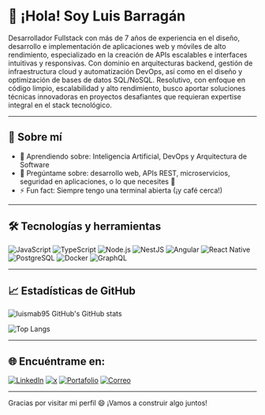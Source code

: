 # 👋 ¡Hola! Soy Luis Barragán

Desarrollador Fullstack con más de 7 años de experiencia en el diseño, desarrollo e implementación de aplicaciones web y móviles de alto rendimiento, especializado en la creación de APIs escalables e interfaces intuitivas y responsivas. Con dominio en arquitecturas backend, gestión de infraestructura cloud y automatización DevOps, así como en el diseño y optimización de bases de datos SQL/NoSQL. Resolutivo, con enfoque en código limpio, escalabilidad y alto rendimiento, busco aportar soluciones técnicas innovadoras en proyectos desafiantes que requieran expertise integral en el stack tecnológico.

---

## 🚀 Sobre mí

- 🌱 Aprendiendo sobre: Inteligencia Artificial, DevOps y Arquitectura de Software
- 💬 Pregúntame sobre: desarrollo web, APIs REST, microservicios, seguridad en aplicaciones, o lo que necesites 🤝
- ⚡ Fun fact: Siempre tengo una terminal abierta (¡y café cerca!)

---

## 🛠️ Tecnologías y herramientas

![JavaScript](https://img.shields.io/badge/-JavaScript-black?style=flat-square&logo=javascript)
![TypeScript](https://img.shields.io/badge/-TypeScript-007ACC?style=flat-square&logo=typescript)
![Node.js](https://img.shields.io/badge/-Node.js-339933?style=flat-square&logo=node.js)
![NestJS](https://img.shields.io/badge/-NestJS-E0234E?style=flat-square&logo=nestjs)
![Angular](https://img.shields.io/badge/-Angular-DD0031?style=flat-square&logo=angular)
![React Native](https://img.shields.io/badge/-React%20Native-20232A?style=flat-square&logo=react)
![PostgreSQL](https://img.shields.io/badge/-PostgreSQL-336791?style=flat-square&logo=postgresql)
![Docker](https://img.shields.io/badge/-Docker-2496ED?style=flat-square&logo=docker)
![GraphQL](https://img.shields.io/badge/-GraphQL-E10098?style=flat-square&logo=graphql)

---

## 📈 Estadísticas de GitHub

![luismab95 GitHub's GitHub stats](https://github-readme-stats.vercel.app/api?username=luismab95&show_icons=true&theme=github_dark&hide_border=true)

![Top Langs](https://github-readme-stats.vercel.app/api/top-langs/?username=luismab95&layout=compact&theme=github_dark&hide_border=true)

---

## 🌐 Encuéntrame en:

[![LinkedIn](https://img.shields.io/badge/-LinkedIn-0077B5?style=flat-square&logo=linkedin)](https://www.linkedin.com/in/lmbg9524)
[![x](https://img.shields.io/badge/-LinkedIn-0077B5?style=flat-square&logo=x)](https://x.com/luismab95)
[![Portafolio](https://img.shields.io/badge/-Portafolio-121212?style=flat-square&logo=vercel)](https://TU_PORTAFOLIO.com)
[![Correo](https://img.shields.io/badge/-Correo-EA4335?style=flat-square&logo=gmail&logoColor=white)](mailto:luismab95@gmail.com)

---

Gracias por visitar mi perfil 😄 ¡Vamos a construir algo juntos!
